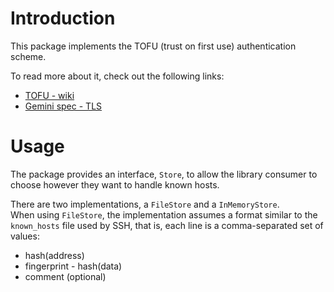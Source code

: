 
# Introduction

This package implements the TOFU (trust on first use) authentication scheme.

To read more about it, check out the following links:
 - [TOFU - wiki](https://en.wikipedia.org/wiki/Trust_on_first_use)
 - [Gemini spec - TLS](https://geminiprotocol.net/docs/specification.gmi#4-tls)


# Usage 

The package provides an interface, `Store`, to allow the library consumer to 
choose however they want to handle known hosts. 

There are two implementations, a `FileStore` and a `InMemoryStore`.  
When using `FileStore`, the implementation assumes a format similar to the 
`known_hosts` file used by SSH, that is, each line is a comma-separated set of values:

- hash(address)
- fingerprint - hash(data)
- comment (optional)



